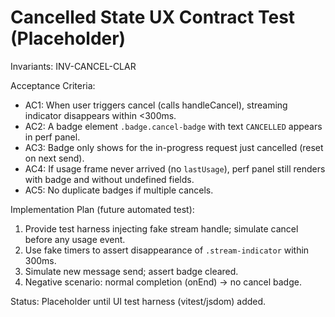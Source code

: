 # Cancelled State UX Contract Test (Placeholder)

Invariants: INV-CANCEL-CLAR

Acceptance Criteria:
- AC1: When user triggers cancel (calls handleCancel), streaming indicator disappears within <300ms.
- AC2: A badge element `.badge.cancel-badge` with text `CANCELLED` appears in perf panel.
- AC3: Badge only shows for the in-progress request just cancelled (reset on next send).
- AC4: If usage frame never arrived (no `lastUsage`), perf panel still renders with badge and without undefined fields.
- AC5: No duplicate badges if multiple cancels.

Implementation Plan (future automated test):
1. Provide test harness injecting fake stream handle; simulate cancel before any usage event.
2. Use fake timers to assert disappearance of `.stream-indicator` within 300ms.
3. Simulate new message send; assert badge cleared.
4. Negative scenario: normal completion (onEnd) -> no cancel badge.

Status: Placeholder until UI test harness (vitest/jsdom) added.
